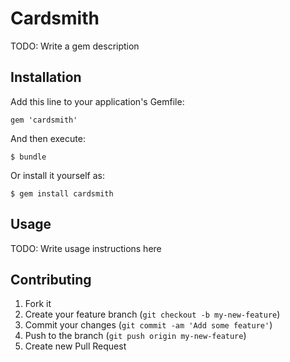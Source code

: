 # Cardsmith

TODO: Write a gem description

## Installation

Add this line to your application's Gemfile:

    gem 'cardsmith'

And then execute:

    $ bundle

Or install it yourself as:

    $ gem install cardsmith

## Usage

TODO: Write usage instructions here

## Contributing

1. Fork it
2. Create your feature branch (`git checkout -b my-new-feature`)
3. Commit your changes (`git commit -am 'Add some feature'`)
4. Push to the branch (`git push origin my-new-feature`)
5. Create new Pull Request
